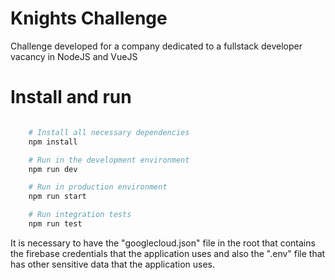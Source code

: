 # Knights Challenge

Challenge developed for a company dedicated to a fullstack developer vacancy in NodeJS and VueJS

# Install and run

```bash

    # Install all necessary dependencies
    npm install

    # Run in the development environment
    npm run dev

    # Run in production environment
    npm run start

    # Run integration tests
    npm run test

```

It is necessary to have the "googlecloud.json" file in the root that contains the firebase credentials that the application uses and also the ".env" file that has other sensitive data that the application uses.